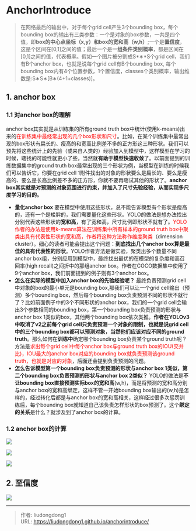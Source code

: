 # AnchorIntroduce


> 在网络最后的输出中，对于每个grid cell产生3个bounding box，每个bounding box的输出有三类参数：一个是对象的box参数，一共是四个值，即**box的中心点坐标（x,y）和box的宽和高（w,h）**;一个是**置信度**，这是个区间在[0,1]之间的值；最后一个是**一组条件类别概率**，都是区间在[0,1]之间的值，代表概率。假如一个图片被分割成S*∗*S个grid cell，我们有B个anchor box，也就是说每个grid cell有B个bounding box, 每个bounding box内有4个位置参数，1个置信度，classes个类别概率，输出维数是:S∗S∗[B∗(4+1+classes)]。

## 1. anchor box

### 1.1 对anchor box的理解

anchor box其实就是从训练集的所有ground truth box中统计(使用k-means)出来的<font color=red>在训练集中最经常出现的几个box形状和尺寸</font>。比如，在某个训练集中最常出现的box形状有扁长的、瘦高的和宽高比例差不多的正方形这三种形状。我们可以预先将这些统计上的先验（或来自人类的）经验加入到模型中，这样模型在学习的时候，瞎找的可能性就更小了些，当然就**有助于模型快速收敛**了。以前面提到的训练数据集中的ground truth box最常出现的三个形状为例，当模型在训练的时候我们可以告诉它，你要在grid cell 1附件找出的对象的形状要么是扁长的、要么是瘦高的、要么是长高比例差不多的正方形，你就不要再瞎试其他的形状了。**anchor box其实就是对预测的对象范围进行约束，并加入了尺寸先验经验，从而实现多尺度学习的目的。**

- **量化anchor box**
  要在模型中使用这些形状，总不能告诉模型有个形状是瘦高的，还有一个是矮胖的，我们需要量化这些形状。YOLO的做法是想办法找出分别代表这些形状的**宽和高**，有了宽和高，尺寸比例即形状不就有了。<font color=red>YOLO作者的办法是使用k-means算法在训练集中所有样本的ground truth box中聚类出具有代表性形状的宽和高，作者将这种方法称作维度聚类</font>（dimension cluster）。细心的读者可能会提出这个问题：**到底找出几个anchor box算是最佳的具有代表性的形状**。YOLO作者方法是做实验，聚类出多个数量不同anchor box组，分别应用到模型中，最终找出最优的在模型的复杂度和高召回率(high recall)之间折中的那组anchor box。作者在COCO数据集中使用了9个anchor box，我们前面提到的例子则有3个anchor box。
- **怎么在实际的模型中加入anchor box的先验经验呢？**
  最终负责预测grid cell中对象的box的最小单元是bounding box,那我们可以让一个grid cell输出（预测）多个bounding box，然后每个bounding box负责预测不同的形状不就行了？比如前面例子中的3个不同形状的anchor box，我们的一个grid cell会输出3个参数相同的bounding box，第一个bounding box负责预测的形状与anchor box 1类似的box，其他两个bounding box依次类推。**作者在YOLOv3中取消了v2之前每个grid cell只负责预测一个对象的限制，也就是说grid cell中的三个bounding box都可以预测对象，当然他们应该对应不同的ground truth**。那么如何在**训练中**确定哪个bounding box负责某个ground truth呢？方法是<font color=red>求出每个grid cell中每个anchor box与ground truth box的IOU(交并比)，IOU最大的anchor box对应的bounding box就负责预测该ground truth，也就是对应的对象</font>，后面还会提到负责预测的问题。
- **怎么告诉模型第一个bounding box负责预测的形状与anchor box 1类似，第二个bounding box负责预测的形状与anchor box 2类似？**
  YOLO的做法是**不让bounding box直接预测实际box的宽和高**(w,h)，而是将预测的宽和高分别与anchor box的宽和高绑定，这样不管一开始bounding box输出的(w,h)是怎样的，经过转化后都是与anchor box的宽和高相关，这样经过很多次惩罚训练后，每个bounding box就知道自己该负责怎样形状的box预测了。这个**绑定的关系**是什么？就涉及到了anchor box的计算。

### 1.2 anchor box的计算

![](https://lddpicture.oss-cn-beijing.aliyuncs.com/picture/20200825115832.png)

![](https://lddpicture.oss-cn-beijing.aliyuncs.com/picture/20200825120038.png)

![](https://lddpicture.oss-cn-beijing.aliyuncs.com/picture/20200825120138.png)

## 2. 至信度

![](https://lddpicture.oss-cn-beijing.aliyuncs.com/picture/20200825120443.png)

---

> 作者: liudongdong1  
> URL: https://liudongdong1.github.io/anchorintroduce/  

